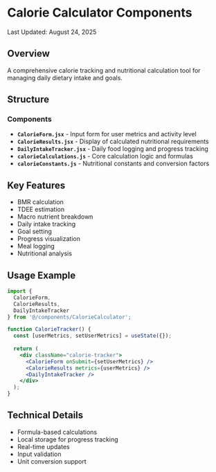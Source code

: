 # Calorie Calculator Components

Last Updated: August 24, 2025

## Overview
A comprehensive calorie tracking and nutritional calculation tool for managing daily dietary intake and goals.

## Structure

### Components
- **`CalorieForm.jsx`** - Input form for user metrics and activity level
- **`CalorieResults.jsx`** - Display of calculated nutritional requirements
- **`DailyIntakeTracker.jsx`** - Daily food logging and progress tracking
- **`calorieCalculations.js`** - Core calculation logic and formulas
- **`calorieConstants.js`** - Nutritional constants and conversion factors

## Key Features
- BMR calculation
- TDEE estimation
- Macro nutrient breakdown
- Daily intake tracking
- Goal setting
- Progress visualization
- Meal logging
- Nutritional analysis

## Usage Example
```jsx
import { 
  CalorieForm, 
  CalorieResults, 
  DailyIntakeTracker 
} from '@/components/CalorieCalculator';

function CalorieTracker() {
  const [userMetrics, setUserMetrics] = useState({});
  
  return (
    <div className="calorie-tracker">
      <CalorieForm onSubmit={setUserMetrics} />
      <CalorieResults metrics={userMetrics} />
      <DailyIntakeTracker />
    </div>
  );
}
```

## Technical Details
- Formula-based calculations
- Local storage for progress tracking
- Real-time updates
- Input validation
- Unit conversion support
